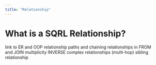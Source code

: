 ```yaml
---
title: "Relationship"
---
```


# What is a SQRL Relationship?

link to ER and OOP
relationship paths and chaining
relationships in FROM and JOIN
multiplicity
INVERSE
complex relationships (multi-hop)
sibling relationship